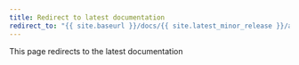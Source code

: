 ```yaml
---
title: Redirect to latest documentation
redirect_to: "{{ site.baseurl }}/docs/{{ site.latest_minor_release }}/administration/ssl"
---
```


This page redirects to the latest documentation
